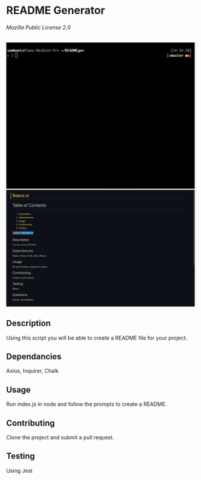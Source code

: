 # README Generator


###### Mozilla Public License 2.0

![Example](example.gif)
![Example](final.png)
## Description
Using this script you will be able to create a README file for your project.

## Dependancies
Axios, Inquirer, Chalk


## Usage
Run index.js in node and follow the prompts to create a README.


## Contributing 
Clone the project and submit a pull request.


## Testing
Using Jest


